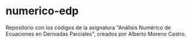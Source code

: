 # numerico-edp
Repositorio con los códigos de la asignatura "Análisis Numérico de Ecuaciones en Derivadas Parciales", creados por Alberto Moreno Castro.
